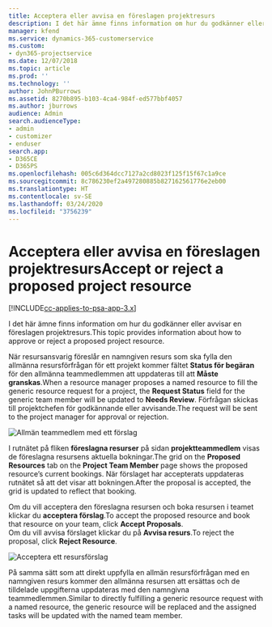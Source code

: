 ```yaml
---
title: Acceptera eller avvisa en föreslagen projektresurs
description: I det här ämne finns information om hur du godkänner eller avvisar en föreslagen projektresurs.
manager: kfend
ms.service: dynamics-365-customerservice
ms.custom:
- dyn365-projectservice
ms.date: 12/07/2018
ms.topic: article
ms.prod: ''
ms.technology: ''
author: JohnPBurrows
ms.assetid: 8270b895-b103-4ca4-984f-ed577bbf4057
ms.author: jburrows
audience: Admin
search.audienceType:
- admin
- customizer
- enduser
search.app:
- D365CE
- D365PS
ms.openlocfilehash: 005c6d364dcc7127a2cd8023f125f15f67c1a9ce
ms.sourcegitcommit: 8c786230ef2a497280885b827162561776e2eb00
ms.translationtype: HT
ms.contentlocale: sv-SE
ms.lasthandoff: 03/24/2020
ms.locfileid: "3756239"
---
```

# <a name="accept-or-reject-a-proposed-project-resource"></a><span data-ttu-id="7cc51-103">Acceptera eller avvisa en föreslagen projektresurs</span><span class="sxs-lookup"><span data-stu-id="7cc51-103">Accept or reject a proposed project resource</span></span>

[!INCLUDE[cc-applies-to-psa-app-3.x](../includes/cc-applies-to-psa-app-3x.md)]

<span data-ttu-id="7cc51-104">I det här ämne finns information om hur du godkänner eller avvisar en föreslagen projektresurs.</span><span class="sxs-lookup"><span data-stu-id="7cc51-104">This topic provides information about how to approve or reject a proposed project resource.</span></span>

<span data-ttu-id="7cc51-105">När resursansvarig föreslår en namngiven resurs som ska fylla den allmänna resursförfrågan för ett projekt kommer fältet **Status för begäran** för den allmänna teammedlemmen att uppdateras till att **Måste granskas**.</span><span class="sxs-lookup"><span data-stu-id="7cc51-105">When a resource manager proposes a named resource to fill the generic resource request for a project, the **Request Status** field for the generic team member will be updated to **Needs Review**.</span></span> <span data-ttu-id="7cc51-106">Förfrågan skickas till projektchefen för godkännande eller avvisande.</span><span class="sxs-lookup"><span data-stu-id="7cc51-106">The request will be sent to the project manager for approval or rejection.</span></span>

![Allmän teammedlem med ett förslag](media/RM-how-to-19.png)

<span data-ttu-id="7cc51-108">I rutnätet på fliken **föreslagna resurser** på sidan **projektteammedlem** visas de föreslagna resursens aktuella bokningar.</span><span class="sxs-lookup"><span data-stu-id="7cc51-108">The grid on the **Proposed Resources** tab on the **Project Team Member** page shows the proposed resource’s current bookings.</span></span> <span data-ttu-id="7cc51-109">När förslaget har accepterats uppdateras rutnätet så att det visar att bokningen.</span><span class="sxs-lookup"><span data-stu-id="7cc51-109">After the proposal is accepted, the grid is updated to reflect that booking.</span></span> 

<span data-ttu-id="7cc51-110">Om du vill acceptera den föreslagna resursen och boka resursen i teamet klickar du **acceptera förslag**.</span><span class="sxs-lookup"><span data-stu-id="7cc51-110">To accept the proposed resource and book that resource on your team, click **Accept Proposals**.</span></span>  
<span data-ttu-id="7cc51-111">Om du vill avvisa förslaget klickar du på **Avvisa resurs**.</span><span class="sxs-lookup"><span data-stu-id="7cc51-111">To reject the proposal, click **Reject Resource**.</span></span>

![Acceptera ett resursförslag](media/RM-how-to-20.png) 

<span data-ttu-id="7cc51-113">På samma sätt som att direkt uppfylla en allmän resursförfrågan med en namngiven resurs kommer den allmänna resursen att ersättas och de tilldelade uppgifterna uppdateras med den namngivna teammedlemmen.</span><span class="sxs-lookup"><span data-stu-id="7cc51-113">Similar to directly fulfilling a generic resource request with a named resource, the generic resource will be replaced and the assigned tasks will be updated with the named team member.</span></span>
